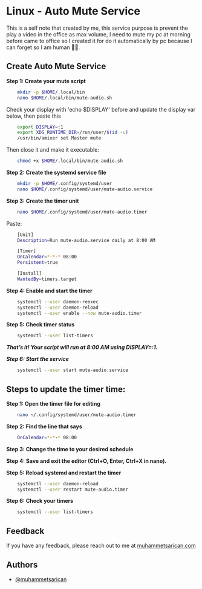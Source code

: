 
# Linux - Auto Mute Service

This is a self note that created by me, this service purpose is prevent the play a video in the office as max volume, I need to mute my pc at morning before came to office so I created it for do it automatically by pc because I can forget so I am human 👱🏻.

## Create Auto Mute Service

**Step 1: Create your mute script**

```bash
    mkdir -p $HOME/.local/bin
    nano $HOME/.local/bin/mute-audio.sh
```

Check your display with 'echo $DISPLAY' before and update the display var below, then paste this

```bash
    export DISPLAY=:1
    export XDG_RUNTIME_DIR=/run/user/$(id -u)
    /usr/bin/amixer set Master mute
```

Then close it and make it executable:

```bash
    chmod +x $HOME/.local/bin/mute-audio.sh
```

**Step 2: Create the systemd service file**

```bash
    mkdir -p $HOME/.config/systemd/user
    nano $HOME/.config/systemd/user/mute-audio.service
```

**Step 3: Create the timer unit**

```bash
    nano $HOME/.config/systemd/user/mute-audio.timer
```

Paste:

```bash
    [Unit]
    Description=Run mute-audio.service daily at 8:00 AM

    [Timer]
    OnCalendar=*-*-* 08:00
    Persistent=true

    [Install]
    WantedBy=timers.target
```

**Step 4: Enable and start the timer**

```bash
    systemctl --user daemon-reexec
    systemctl --user daemon-reload
    systemctl --user enable --now mute-audio.timer
```

**Step 5: Check timer status**

```bash
    systemctl --user list-timers
```

***That’s it! Your script will run at 8:00 AM using DISPLAY=:1.***

***Step 6: Start the service***

```bash
    systemctl --user start mute-audio.service
```

## Steps to update the timer time:

**Step 1: Open the timer file for editing**

```bash
    nano ~/.config/systemd/user/mute-audio.timer
```

**Step 2: Find the line that says**

```bash
    OnCalendar=*-*-* 08:00
```

**Step 3: Change the time to your desired schedule**

**Step 4: Save and exit the editor (Ctrl+O, Enter, Ctrl+X in nano).**

**Step 5: Reload systemd and restart the timer**

```bash
    systemctl --user daemon-reload
    systemctl --user restart mute-audio.timer
```

**Step 6: Check your timers**

```bash
    systemctl --user list-timers
```

## Feedback

If you have any feedback, please reach out to me at [muhammetsarican.com](mailto:muhammetsarican.info@gmail.com)

## Authors

- [@muhammetsarican](https://www.github.com/muhammetsarican)
